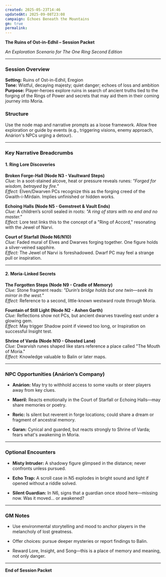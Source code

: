```yaml
---
created: 2025-05-23T14:46
updatedAt: 2025-09-08T23:08
campaign: Echoes Beneath the Mountains
gm: true
permalink:
---
```

**The Ruins of Ost-in-Edhil – Session Packet**

_An Exploration Scenario for The One Ring Second Edition_

---

### Session Overview

**Setting:** Ruins of Ost-in-Edhil, Eregion  
**Tone:** Wistful, decaying majesty; quiet danger; echoes of loss and ambition  
**Purpose:** Player-heroes explore ruins in search of ancient truths tied to the forging of the Rings of Power and secrets that may aid them in their coming journey into Moria.

### Structure

Use the node map and narrative prompts as a loose framework. Allow free exploration or guide by events (e.g., triggering visions, enemy approach, Anárion's NPCs urging a detour).

---

### Key Narrative Breadcrumbs

#### 1. Ring Lore Discoveries

**Broken Forge-Hall (Node N3 - Vaultward Steps)**  
_Clue:_ In a soot-stained alcove, heat or pressure reveals runes: _"Forged for wisdom, betrayed by fire."_  
_Effect:_ Elven/Dwarven PCs recognize this as the forging creed of the Gwaith-i-Mírdain. Implies unfinished or hidden works.

**Echoing Halls (Node N5 - Gemstreet & Vault Ends)**  
_Clue:_ A children’s scroll sealed in roots: _"A ring of stars with no end and no master."_  
_Effect:_ Lore test links this to the concept of a "Ring of Accord," resonating with the Jewel of Narvi.

**Court of Starfall (Node N6/N10)**  
_Clue:_ Faded mural of Elves and Dwarves forging together. One figure holds a silver-veined sapphire.  
_Effect:_ The Jewel of Narvi is foreshadowed. Dwarf PC may feel a strange pull or inspiration.

---

#### 2. Moria-Linked Secrets

**The Forgotten Steps (Node N9 - Cradle of Memory)**  
_Clue:_ Stone fragment reads: _"Durin’s bridge holds but one twin—seek its mirror in the west."_  
_Effect:_ Reference to a second, little-known westward route through Moria.

**Fountain of Still Light (Node N2 - Ashen Garth)**  
_Clue:_ Reflections show not PCs, but ancient dwarves traveling east under a glowing gem.  
_Effect:_ May trigger Shadow point if viewed too long, or Inspiration on successful Insight test.

**Shrine of Varda (Node N10 - Ghosted Lane)**  
_Clue:_ Dwarvish runes shaped like stars reference a place called "The Mouth of Moria."  
_Effect:_ Knowledge valuable to Balin or later maps.

---

### NPC Opportunities (Anárion’s Company)

- **Anárion:** May try to withhold access to some vaults or steer players away from key clues.
    
- **Maeril:** Reacts emotionally in the Court of Starfall or Echoing Halls—may share memories or poetry.
    
- **Roric:** Is silent but reverent in forge locations; could share a dream or fragment of ancestral memory.
    
- **Garan:** Cynical and guarded, but reacts strongly to Shrine of Varda; fears what's awakening in Moria.
    

---

### Optional Encounters

- **Misty Intruder:** A shadowy figure glimpsed in the distance; never confronts unless pursued.
    
- **Echo Trap:** A scroll case in N5 explodes in bright sound and light if opened without a riddle solved.
    
- **Silent Guardian:** In N6, signs that a guardian once stood here—missing now. Was it moved… or awakened?
    

---

### GM Notes

- Use environmental storytelling and mood to anchor players in the melancholy of lost greatness.
    
- Offer choices: pursue deeper mysteries or report findings to Balin.
    
- Reward Lore, Insight, and Song—this is a place of memory and meaning, not only danger.
    

---

**End of Session Packet**